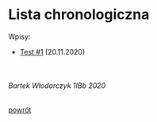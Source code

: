 # Lista chronologiczna

Wpisy:
 - [Test #1](https://bewu-ib.github.io/portfolio/wpisy/Testowe/test_1.html) (20.11.2020)


 <br/>

###### Bartek Włodarczyk 1IBb 2020
[powrót](https://bewu-ib.github.io/portfolio/index.html)
